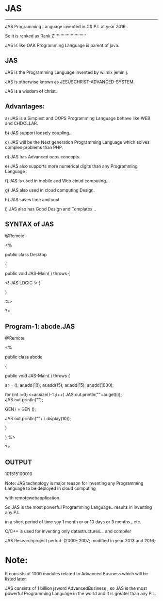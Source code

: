 # JAS
-----------


JAS  Programming Language   invented  in  C#  P.L  at  year  2016.

So  it  is   ranked   as   Rank Z'''''''''''''''''''''''''

JAS  is  like   OAK  Programming Language   is  parent  of   java.






JAS 
---

JAS   is  the   Programming Language   invented   by  wilmix  jemin j.

JAS   is    otherwise known as  JESUSCHRIST-ADVANCED-SYSTEM.

JAS  is a wisdom of christ.



Advantages:
----------

a)  JAS   is   a   Simplest  and   OOPS   Programming Language    behave  like WEB and CHDOLLAR.

b)  JAS  support  loosely   coupling..

c)  JAS   will  be   the  Next  generation Programming Language  which solves   complex  problems  than PHP.

d)  JAS  has Advanced   oops  concepts.

e)  JAS  also   supports  more   numerical  digits   than  any Programming Language .


f)  JAS  is  used  in  mobile  and  Web cloud  computing...


g)  JAS  also  used  in cloud  computing  Design.

h) JAS  saves   time  and  cost.

i)  JAS  also  has   Good  Design  and  Templates...



SYNTAX  of JAS
--------------

<JAS>
@Remote


 

<%



public  class  Desktop

{





public void  JAS-Main( ) throws <EXE>
{

<!  JAS  LOGIC  !>
}   

}

%>

?>




Program-1: abcde.JAS
----------


<JAS>
@Remote


 

<%





public  class  abcde

{





public void  JAS-Main( ) throws <EXE>
{




<AList> <Integer>  ar  =  <NEW>  <AList> <Integer>();
ar.add(10);
ar.add(15);
ar.add(15);
ar.add(1000);


for  (int  i=0;i<=ar.size()-1 ;i++)
JAS.out.println(""+ar.get(i));
JAS.out.println("");

GEN  i  = <NEW> GEN ();
  
 JAS.out.println(""+ i.display(10));

}

}
%>

?>



OUTPUT
------

 101515100010

Note:  JAS  technology  is   major reason  for inventing   any Programming Language to  be  deployed  in  cloud computing

with remotewebapplication.

So   JAS   is  the  most   powerful  Programming Language..  results  in  inventing  any  P.L

in   a  short  period  of  time  say  1 month or or  10 days  or  3  months  , etc.

C/C++   is  used  for  inventing   only  datastructures...
and  compiler 

JAS  Researchproject  period:  (2000- 2007; modified  in year  2013  and  2016}



Note:
======

It consists of 1000 modules related to Advanced Business which will be listed later.

JAS consists of 1 billion jsword AdvancedBusiness ; so JAS
is the most powerful Programming Language in the world and it is greater than any P.L.

